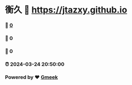 # 衡久 :link: https://jtazxy.github.io 
### :page_facing_up: [0](https://jtazxy.github.io/tag.html) 
### :speech_balloon: 0 
### :hibiscus: 0 
### :alarm_clock: 2024-03-24 20:50:00 
### Powered by :heart: [Gmeek](https://github.com/Meekdai/Gmeek)
